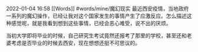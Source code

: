 2022-01-04  16:58
[[Words]]
#words/mine/魔幻现实 
最近西安疫情，当地政府一系列的魔幻操作，已经让我对这个国家发生的事情产生了应激反应。怎么描述这种感觉呢，就是我看到想到这些事情，已经会恶心难受，说不出的厌烦。

当初大学即将毕业的时候，自己研究生考试竟然还报考了那里的学校，甚至还和老婆考虑是否毕业的时候去西安，现在想想还挺不可思议的。